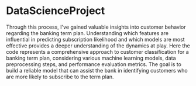 # DataScienceProject
Through this process, I've gained valuable insights into customer behavior regarding the banking term plan. Understanding which features are influential in predicting subscription likelihood and which models are most effective provides a deeper understanding of the dynamics at play.
Here the code represents a comprehensive approach to customer classification for a banking term plan, considering various machine learning models, data preprocessing steps, and performance evaluation metrics. The goal is to build a reliable model that can assist the bank in identifying customers who are more likely to subscribe to the term plan.
